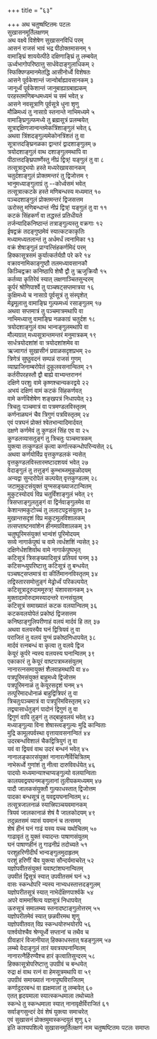 +++
title = "६३"

+++
अथ चतुष्षष्टितमः पटलः  
सुखासनमूर्तिलक्षणम्  
अथ वक्ष्ये विशेषेण सुखासनविधिं परम्  
आसनं राजसं भावं भद्र पीठोक्तमासनम् १  
वामाङ्घ्रिं शाययेत्पीठे दक्षिणाङ्घ्रिं तु लम्बयेत्  
ऊर्ध्वभागोपरिष्ठात्तु सार्धवेदाङ्गुलाधिकम् २  
स्फिक्पिण्डमानमेतद्धि आसीनोर्ध्वे विशेषतः  
आसने पूर्वकेशान्तं जान्वोर्बाह्यावसानकम् ३  
जानूर्ध्वं पूर्वकेशान्तं जानुबाह्याग्रबाह्यकम्  
परहस्तमणिबन्धमध्यमं च समं भवेत् ४  
आसने नवसूत्राणि पूर्वसूत्रे धुना शृणु  
मौळिमध्यं तु नासाग्रे स्तनान्ते नाभिमध्यमे ५  
वामाङ्घ्रिगुल्फमध्ये तु ब्रह्मसूत्रं प्रलम्बयेत्  
सूत्राद्दक्षिणजान्वन्तमेकत्रिंशाङ्गुलं भवेत् ६  
अथवा त्रिंशदङ्गुल्यमेकोनत्रिंशतं तु वा  
सूत्रात्तदङ्घ्रिनळका द्वान्तरं द्वादशाङ्गुलम् ७  
त्रयोदशाङ्गुलं वाथ दशाङ्गुलमथापि वा  
पीठात्तदङ्घ्रिपार्ष्णेस्तु नीप्रं द्वित्र्\! यङ्गुलं तु वा ८  
तत्सूत्रादुभयोः हस्ते मध्यरेखावसानकम्  
चतुर्दशाङ्गुलं प्रोक्तमन्तरं तु द्विजोत्तम ९  
भानुमध्याङ्गुलाग्रं तु --कोर्ध्वसमं भवेत्  
तत्सूत्रात्कटके हस्ते मणिबन्धस्य मध्यमात् १०  
पञ्चदशाङ्गुलं प्रोक्तमन्तरं द्विजसत्तम  
ऊरोस्तु मणिबन्धान्तं नीप्रं द्वित्र्\! यङ्गुलं तु वा ११  
कटकं सिंहकर्णं वा तद्धस्तं प्रतिधीयते  
तर्जन्यादिकनिष्ठान्तं तत्राङ्गुल्यस्तु वक्रगाः १२  
ईषद्वक्रं तदङ्गुष्ठमेवं स्यात्कटकाकृतिः  
मध्यामध्यतलान्तं तु अर्धमर्धं त्वनामिका १३  
वक्रं शेषाङ्गुलं प्राग्वत्सिंहकर्णमिदं परम्  
हिक्कासूत्रसमं कुर्यात्कर्तर्यग्रौ परे करे १४  
वक्रावनामिकाङ्गुष्ठौ तलमध्यावसानकौ  
किञ्चिद्वक्रा कनिष्ठापि शेषौ द्वौ तु ऋजुक्रियौ १५  
कर्तव्या कृतिरेवं स्यात् लक्षणाञ्चितसुन्दरम्  
कूर्परं श्रोणिपार्श्वे तु पञ्चषट्सप्तमात्रया १६  
कुक्षिमध्ये च नासाग्रे पूर्वसूत्रं तु संस्पृशेत्  
मेढ्रमूलात्तु वामाङ्घ्रि गुल्फमध्यं रसाङ्गुलम् १७  
अथवा सप्तमात्रं तु पञ्चमात्रमथापि वा  
नाभिमध्यात्तु वामाङ्घ्रि नळकाग्रं चतुर्दश १८  
त्रयोदशाङ्गुलं वाथ भान्वङ्गुलमथापि वा  
मौल्यग्रात् मध्यसूत्रान्तमन्तरं मनुमात्रकम् १९  
सार्धत्रयोदशांशं वा त्रयोदशांशमेव वा  
ऋज्वागतं सुखासीनं प्रवाळसदृशप्रभम् २०  
त्रिणेत्रं सुष्ठुवदनं सम्पन्नं राजसं गुणम्  
व्याघ्राजिनाम्बरोपेतं दुकूलवसनान्वितम् २१  
कर्तरीपरहस्तौ द्वौ बाह्ये वाभ्यन्तराननं  
दक्षिणे परशुः वामे कृष्णश्चान्यकरद्वये २२  
अभयं दक्षिणं वामं कटकं सिंहकर्णवत्  
वामे कर्णविशेषेण शङ्खपत्रं निधापयेत् २३  
त्रिचतुः पञ्चमात्रं वा पत्रमण्डलविस्तृतम्  
कर्णनाळघनं चैव त्रिगुणं पत्रविस्तृतम् २४  
एवं पत्रघनं प्रोक्तं श्वेतभान्वादिमार्दवत्  
दक्षणे कर्णमेवं तु कुण्डलं सिंह एव वा २५  
कुण्डलव्यासतुङ्गं तु त्रिचतुः पञ्चमात्रकम्  
युक्त्या तत्कुण्डलं कृत्वा कर्णात्स्कन्धोपरिन्यसेत् २६  
अथवा कर्णयोर्विप्र वृत्तकुण्डलकं न्यसेत्  
वृत्तकुण्डलविस्तारमष्टादशयवं भवेत् २७  
वेदाङ्गुलं तु तत्तुङ्गं कुम्भाब्जमुकुळोदयम्  
अन्यद्वा सुन्दरोपेतं कल्पयेत् वृत्तकुण्डलम् २८  
जटामुकुटसंयुक्तं युग्मसङ्ख्याजटान्वितम्  
मुकुटस्योदयं विप्र चतुर्विंशाङ्गुलं भवेत् २९  
त्रिसप्ताङ्गुलतुङ्गं वा द्विर्नवाङ्गुलमेव वा  
केशान्तमकुटोच्चं तु ललाटपट्टसंयुतम् ३०  
मुखान्तसदृशं विप्र मकुटमूलविशालकम्  
तत्सप्ताष्टनवांशेन हीनमग्रविशालकम् ३१  
चतुष्पूरिमसंयुक्तं भान्वंशं पूरिमोदयम्  
सव्ये नागार्कपुष्पं च वामे त्वर्धशशिं न्यसेत् ३२  
दक्षिणेर्धशशिर्वाथ वामे नागार्कपुष्पभृत्  
कटिसूत्रं त्रिसङ्ख्यादिसूत्रं प्रतियवं घनम् ३३  
कटिसन्ध्युपरिष्टात्तु कटिसूत्रं तु बन्धयेत्  
पञ्चषट्सप्तमात्रं वा कीर्तिमाननविस्तृतम् ३४  
तद्विस्तारसमोत्तुङ्गं मेढ्रोर्ध्वं परिकल्पयेत्  
कटिसूत्रादूरुदाममूरुत्र्\! यंशावसानकम् ३५  
मुक्तादामोरुदामस्यादन्तरे रत्नसंयुतम्  
कटिसूत्रं समाख्यातं कटक वलयान्वितम् ३६  
कटकवलयोपेतं प्रकोष्ठं द्विजसत्तम  
कनिष्ठाङ्गुलिपरीणाहं वलयं मार्दवं हि तत् ३७  
अथवा वलयस्यैव घनं द्वित्रियवं तु वा  
पराजितं तु वलयं युग्मं प्रकोष्ठनिधापयेत् ३८  
मार्दवं रत्नबन्धं वा कृत्वा तु वलये द्विज  
केयूरं कूर्परे न्यस्य वलयस्य घनान्वितम् ३९  
एकाकारं तु केयूरं वाष्टपत्राब्जसंयुतम्  
नानारत्नसमायुक्तं शैलवाहमथापि वा ४०  
पत्रपूरिमसंयुक्तं बाहुमध्ये द्विजोत्तम  
पत्रपूरिमनाळं तु केयूरसदृशं घनम् ४१  
तत्पूरिमादधोनाळं बाहुद्वित्रिपरं तु वा  
त्रिचतुःपञ्चमात्रं वा पत्रपूरिमविस्तृतम् ४२  
तद्व्यासार्धतुङ्गं पादोनं द्विगुणं तु वा  
द्विगुणं वापि तुङ्गं तु तद्बाहुवलयं भवेत् ४३  
मध्याङ्गुल्या विना शेषास्त्वङ्गुल्यः मुद्रि कान्विताः  
मुद्रि कामूलपर्वस्था वृत्तायावसनान्वितं ४४  
उदरबन्धविशालं चैकद्वित्रियुगं तु वा  
यवं वा द्वियवं वाथ उदरं बन्धनं भवेत् ४५  
नानालङ्कारसंयुक्तं नानारत्नैर्विचित्रितम्  
नाभेरूर्ध्वे गुणांशं तु नीत्वा दारुविवर्धयेत् ४६  
पादयोः मध्यमान्याश्चाप्यङ्गुल्यो वलयान्विताः  
कालयवद्वयघनमङ्गुलानां तुलीयकमध्यमम् ४७  
पादौ जालकसंयुक्तौ गुल्फाधस्तात् द्विजोत्तम  
पादका बन्धसूत्रं तु यवद्वयघनान्वितम् ४८  
तत्सूत्रजालनाळं स्यात्त्रिपञ्चयवमानकम्  
त्रियवं जालकानाळं शेषं वै जालकोदयम् ४९  
तदुन्नतसमं व्यासं यवमानं च तत्समम्  
शेषं हीनं घनं गाढं यस्य यच्च यथोचितम् ५०  
गाढावृतं तु युक्तं स्यादन्तः पाषाणसंयुतम्  
घनं पाषाणहीनं तु गाढनीप्रं तदोच्यते ५१  
परशुहरिणीदीर्घं भान्वङ्गुलमुदाहृतम्  
परशुं हरिणीं चैव युक्त्या सौन्दर्यमाचरेत् ५२  
यज्ञोपवीतसंयुक्तं यवाष्टांशघनान्वितम्  
उपवीतं द्विसूत्रं स्यात् उपवीतसमं घनं ५३  
वासः स्कन्धोपरि न्यस्य नाभ्यधस्तात्तदङ्गुलम्  
यज्ञोपरीतसूत्रं स्यात् नाभेर्दक्षिणपार्श्वके ५४  
अपरे वाममाश्रित्य यज्ञसूत्रं निधापयेत्  
ऊरुसूत्रं समालम्ब्य स्तनादष्टाङ्गुलोत्तरम् ५५  
यज्ञोपरीतमेवं स्यात् छन्नवीरमथ शृणु  
यज्ञोपवीतवत् विप्र स्कन्धयोरुभयोरपि ५६  
पार्श्वयोश्चैव श्रेण्यूर्ध्वे सप्तानां च तथैव च  
ग्रीवाहारं विजानीयात् हिक्काधस्तात् षडङ्गुलम् ५७  
लम्ब्ये वेदाङ्गुलं तारं यवत्रयघनान्वितम्  
नानारत्नैर्हिरण्यैश्च हारं कृत्वातिसुन्दरम् ५८  
हिक्कासूत्रोपरिष्टात्तु उपग्रीवं च बन्धयेत्  
रुद्रा क्षं वाथ रत्नं वा हेमसूत्रमथापि वा ५९  
उपग्रीवं समाख्यातं नानापुष्पविराजितम्  
कर्णादुदरबन्धं वा ह्यक्षमालां तु लम्बयेत् ६०  
एतत् हृदयमाला स्यात्स्कन्धमाला तथोच्यते  
स्कन्धे तु स्कन्धमाला स्यात् नानावृक्षैर्विराजितं ६१  
सर्वाङ्गसुन्दरं देवं शेषं युक्त्या समाचरेत्  
एवं सुखासनं प्रोक्तमुमास्कन्दयुतं शृणु ६२  
इति काश्यपशिल्पे सुखासनमूर्तिलक्षणं नाम चतुष्षष्टितमः पटलः समाप्तः  
   
